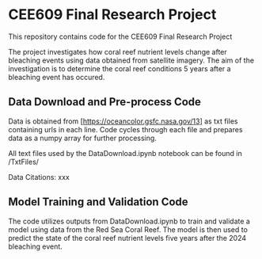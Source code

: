 # CEE609 Final Research Project
This repository contains code for the CEE609 Final Research Project
 
The project investigates how coral reef nutrient levels change after bleaching events using data obtained from satellite imagery. The aim of the investigation is to determine the coral reef conditions 5 years after a bleaching event has occured. 

## Data Download and Pre-process Code
Data is obtained from [https://oceancolor.gsfc.nasa.gov/13] as txt files containing urls in each line. Code cycles through each file and prepares data as a numpy array for further processing. 

All text files used by the DataDownload.ipynb notebook can be found in /TxtFiles/

Data Citations: 
xxx

## Model Training and Validation Code
The code utilizes outputs from DataDownload.ipynb to train and validate a model using data from the Red Sea Coral Reef. The model is then used to predict the state of the coral reef nutrient levels five years after the 2024 bleaching event. 
